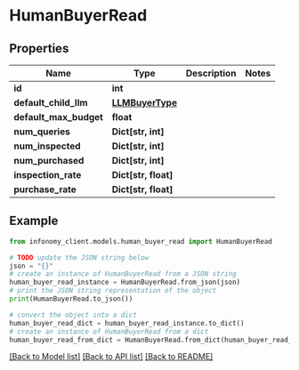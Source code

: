 # HumanBuyerRead


## Properties

Name | Type | Description | Notes
------------ | ------------- | ------------- | -------------
**id** | **int** |  | 
**default_child_llm** | [**LLMBuyerType**](LLMBuyerType.md) |  | 
**default_max_budget** | **float** |  | 
**num_queries** | **Dict[str, int]** |  | 
**num_inspected** | **Dict[str, int]** |  | 
**num_purchased** | **Dict[str, int]** |  | 
**inspection_rate** | **Dict[str, float]** |  | 
**purchase_rate** | **Dict[str, float]** |  | 

## Example

```python
from infonomy_client.models.human_buyer_read import HumanBuyerRead

# TODO update the JSON string below
json = "{}"
# create an instance of HumanBuyerRead from a JSON string
human_buyer_read_instance = HumanBuyerRead.from_json(json)
# print the JSON string representation of the object
print(HumanBuyerRead.to_json())

# convert the object into a dict
human_buyer_read_dict = human_buyer_read_instance.to_dict()
# create an instance of HumanBuyerRead from a dict
human_buyer_read_from_dict = HumanBuyerRead.from_dict(human_buyer_read_dict)
```
[[Back to Model list]](../README.md#documentation-for-models) [[Back to API list]](../README.md#documentation-for-api-endpoints) [[Back to README]](../README.md)


